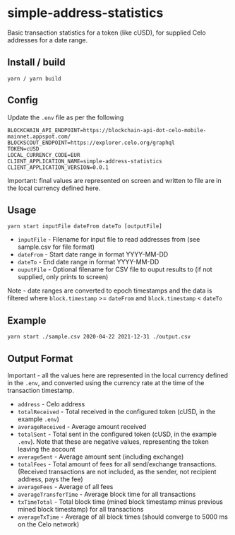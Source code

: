 # simple-address-statistics
Basic transaction statistics for a token (like cUSD), for supplied Celo addresses for a date range.

## Install / build
`yarn / yarn build` 

## Config
Update the `.env` file as per the following
```
BLOCKCHAIN_API_ENDPOINT=https://blockchain-api-dot-celo-mobile-mainnet.appspot.com/
BLOCKSCOUT_ENDPOINT=https://explorer.celo.org/graphql
TOKEN=cUSD
LOCAL_CURRENCY_CODE=EUR
CLIENT_APPLICATION_NAME=simple-address-statistics
CLIENT_APPLICATION_VERSION=0.0.1
```
Important: final values are represented on screen and written to file are in the local currency defined here.
## Usage

`yarn start inputFile dateFrom dateTo [outputFile]`

* `inputFile` - Filename for input file to read addresses from (see sample.csv for file format)
* `dateFrom` - Start date range in format YYYY-MM-DD
* `dateTo` - End date range in format YYYY-MM-DD
* `ouputFile` - Optional filename for CSV file to ouput results to (if not supplied, only prints to screen)

Note - date ranges are converted to epoch timestamps and the data is filtered where `block.timestamp` >= `dateFrom` and `block.timestamp` < `dateTo`

## Example
`yarn start ./sample.csv 2020-04-22 2021-12-31 ./output.csv`

## Output Format
Important - all the values here are represented in the local currency defined in the `.env`, and converted using the currency rate at the time of the transaction timestamp.

* `address` - Celo address 
* `totalReceived` - Total received in the configured token (cUSD, in the example `.env`)
* `averageReceived` - Average amount received
* `totalSent` - Total sent in the configured token (cUSD, in the example `.env`). Note that these are negative values, representing the token leaving the account
* `averageSent` - Average amount sent (including exchange)
* `totalFees` - Total amount of fees for all send/exchange transactions. (Received transactions are not included, as the sender, not recipient address, pays the fee)
* `averageFees` - Average of all fees
* `averageTransferTime` - Average block time for all transactions
* `txTimeTotal` - Total block time (mined block timestamp minus previous mined block timestamp) for all transactions
* `averageTxTime` - Average of all block times (should converge to 5000 ms on the Celo network)
